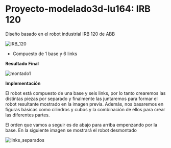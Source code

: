 # Proyecto-modelado3d-lu164: IRB 120
Diseño basado en el robot industrial IRB 120 de ABB

![IRB_120](https://user-images.githubusercontent.com/78978037/158731306-3dee4cb3-e222-437e-afcd-f553f3714615.jpg)

- Compuesto de 1 base y 6 links


**Resultado Final**

![montado1](https://user-images.githubusercontent.com/78978037/158731930-7a5b2685-9e3f-4208-97a1-b88eb0989341.png)


**Implementación**

El robot está compuesto de una base y seis links, por lo tanto crearemos las distintas piezas por separado y finalmente las juntaremos para formar el robot resultante mostrado en la imagen previa. Además, nos basaremos en figuras básicas como cilindros y cubos y la combinación de ellos para crear las diferentes partes.

El orden que vamos a seguir es de abajo para arriba empenzando por la base. En la siguiente imagen se mostrará el robot desmontado

![links_separados](https://user-images.githubusercontent.com/78978037/158732013-ccbf8980-fae0-43c0-af34-fef40bdfc237.png)


